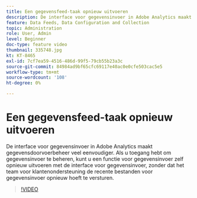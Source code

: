 ```yaml
---
title: Een gegevensfeed-taak opnieuw uitvoeren
description: De interface voor gegevensinvoer in Adobe Analytics maakt gegevensdoorvoerbeheer veel eenvoudiger. Als u toegang hebt om gegevensinvoer te beheren, kunt u een functie voor gegevensinvoer zelf opnieuw uitvoeren met de interface voor gegevensinvoer, zonder dat het team voor klantenondersteuning de recente bestanden voor gegevensinvoer opnieuw hoeft te versturen.
feature: Data Feeds, Data Configuration and Collection
topic: Administration
role: User, Admin
level: Beginner
doc-type: feature video
thumbnail: 335748.jpg
kt: KT-8465
exl-id: 7cf7ea59-4516-486d-99f5-79cb55b23a3c
source-git-commit: 84984ad9bf65cfc69117e40ac0e0cfe503cac5e5
workflow-type: tm+mt
source-wordcount: '108'
ht-degree: 0%

---
```


# Een gegevensfeed-taak opnieuw uitvoeren

De interface voor gegevensinvoer in Adobe Analytics maakt gegevensdoorvoerbeheer veel eenvoudiger. Als u toegang hebt om gegevensinvoer te beheren, kunt u een functie voor gegevensinvoer zelf opnieuw uitvoeren met de interface voor gegevensinvoer, zonder dat het team voor klantenondersteuning de recente bestanden voor gegevensinvoer opnieuw hoeft te versturen.

>[!VIDEO](https://video.tv.adobe.com/v/335748/?quality=12&learn=on)
